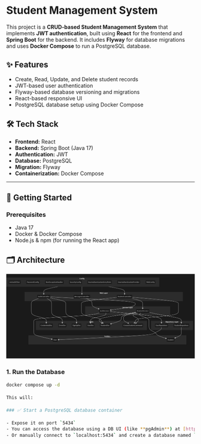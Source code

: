 # Student Management System

This project is a **CRUD-based Student Management System** that implements **JWT authentication**, built using **React** for the frontend and **Spring Boot** for the backend. It includes **Flyway** for database migrations and uses **Docker Compose** to run a PostgreSQL database.

## ✨ Features

- Create, Read, Update, and Delete student records
- JWT-based user authentication
- Flyway-based database versioning and migrations
- React-based responsive UI
- PostgreSQL database setup using Docker Compose

## 🛠️ Tech Stack

- **Frontend:** React
- **Backend:** Spring Boot (Java 17)
- **Authentication:** JWT
- **Database:** PostgreSQL
- **Migration:** Flyway
- **Containerization:** Docker Compose

---

## 🚀 Getting Started

### Prerequisites

- Java 17
- Docker & Docker Compose
- Node.js & npm (for running the React app)

## 🗂️ Architecture

![System Architecture](./archi.JPG)

### 1. Run the Database
```bash
docker compose up -d

This will:

### ✅ Start a PostgreSQL database container

- Expose it on port `5434`
- You can access the database using a DB UI (like **pgAdmin**) at [http://localhost:5050](http://localhost:5050)
- Or manually connect to `localhost:5434` and create a database named `HahnStudents`



